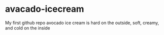 # avacado-icecream
My first github repo
avocado ice cream is hard on the outside, soft, creamy, and cold on the inside
